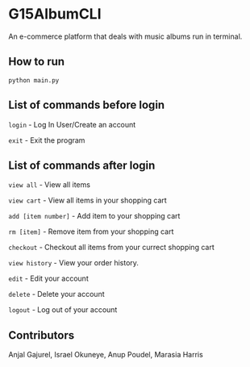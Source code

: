 # G15AlbumCLI
An e-commerce platform that deals with music albums run in terminal.

## How to run
```python main.py ```

## List of commands before login

```login```           -        Log In User/Create an account

```exit```            -        Exit the program

## List of commands after login

  ```view all```                -        View all items
  
  ```view cart```               -        View all items in your shopping cart
  
```add [item number]```       -        Add item to your shopping cart

```rm [item]```               -        Remove item from your shopping cart

```checkout```                -        Checkout all items from your currect shopping cart

```view history```            -        View your order history.

```edit```                    -        Edit your account

```delete```                  -        Delete your account

```logout```                  -        Log out of your account


## Contributors
Anjal Gajurel, Israel Okuneye, Anup Poudel, Marasia Harris
